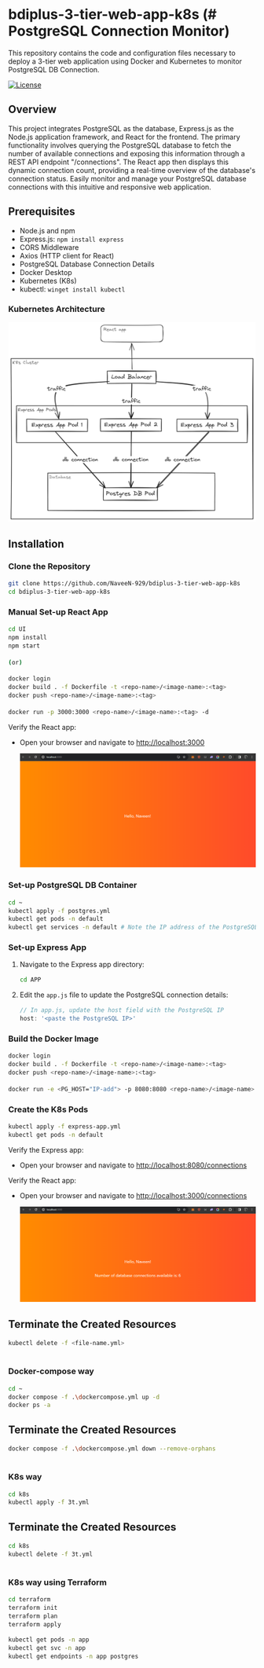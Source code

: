 # bdiplus-3-tier-web-app-k8s (# PostgreSQL Connection Monitor)
This repository contains the code and configuration files necessary to deploy a 3-tier web application using Docker and Kubernetes to monitor PostgreSQL DB Connection.

[![License](https://img.shields.io/badge/License-MIT-blue.svg)](https://opensource.org/licenses/MIT)

## Overview

This project integrates PostgreSQL as the database, Express.js as the Node.js application framework, and React for the frontend. The primary functionality involves querying the PostgreSQL database to fetch the number of available connections and exposing this information through a REST API endpoint "/connections". The React app then displays this dynamic connection count, providing a real-time overview of the database's connection status. Easily monitor and manage your PostgreSQL database connections with this intuitive and responsive web application.

## Prerequisites

- Node.js and npm
- Express.js: `npm install express`
- CORS Middleware
- Axios (HTTP client for React)
- PostgreSQL Database Connection Details
- Docker Desktop
- Kubernetes (K8s)
- kubectl: `winget install kubectl`

### Kubernetes Architecture
![K8s Architecture](connection-monitor-arch.png)

## Installation

### Clone the Repository
```sh
git clone https://github.com/NaveeN-929/bdiplus-3-tier-web-app-k8s
cd bdiplus-3-tier-web-app-k8s
```

### Manual Set-up React App
```sh
cd UI
npm install
npm start

(or)

docker login
docker build . -f Dockerfile -t <repo-name>/<image-name>:<tag>
docker push <repo-name>/<image-name>:<tag>

docker run -p 3000:3000 <repo-name>/<image-name>:<tag> -d
```
Verify the React app:
- Open your browser and navigate to [http://localhost:3000](http://localhost:3000)
  
  ![React App](image-1.png)

### Set-up PostgreSQL DB Container
```sh
cd ~
kubectl apply -f postgres.yml
kubectl get pods -n default
kubectl get services -n default # Note the IP address of the PostgreSQL service
```

### Set-up Express App
1. Navigate to the Express app directory:
   ```sh
   cd APP
   ```
2. Edit the `app.js` file to update the PostgreSQL connection details:
   ```js
   // In app.js, update the host field with the PostgreSQL IP
   host: '<paste the PostgreSQL IP>'
   ```

### Build the Docker Image
```sh
docker login
docker build . -f Dockerfile -t <repo-name>/<image-name>:<tag>
docker push <repo-name>/<image-name>:<tag>

docker run -e <PG_HOST="IP-add"> -p 8080:8080 <repo-name>/<image-name>:<tag> -d
```

### Create the K8s Pods
```sh
kubectl apply -f express-app.yml
kubectl get pods -n default
```
Verify the Express app:
- Open your browser and navigate to [http://localhost:8080/connections](http://localhost:8080/connections)

Verify the React app:
- Open your browser and navigate to [http://localhost:3000/connections](http://localhost:3000/connections)
  
  ![React App](image.png)

## Terminate the Created Resources
```sh
kubectl delete -f <file-name.yml>
```

#
### Docker-compose way
```sh
cd ~
docker compose -f .\dockercompose.yml up -d
docker ps -a
```
## Terminate the Created Resources
```sh
docker compose -f .\dockercompose.yml down --remove-orphans
```
#
### K8s way
```sh
cd k8s
kubectl apply -f 3t.yml
```

## Terminate the Created Resources
```sh
cd k8s
kubectl delete -f 3t.yml
```

#
### K8s way using Terraform
```sh
cd terraform
terraform init
terraform plan
terraform apply
```

```sh
kubectl get pods -n app
kubectl get svc -n app
kubectl get endpoints -n app postgres
```